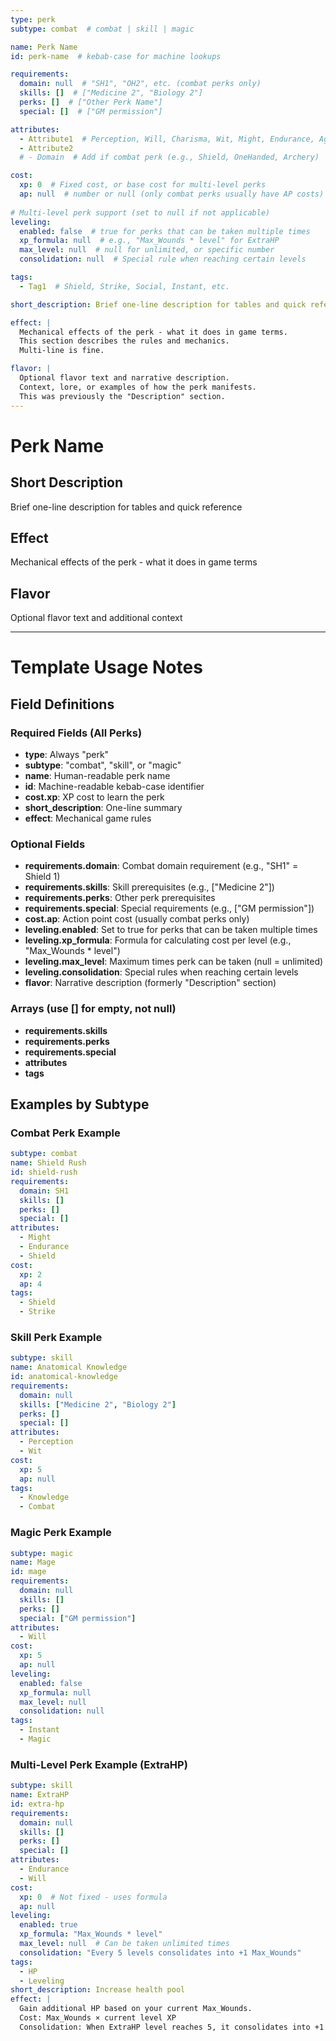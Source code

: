 ```yaml
---
type: perk
subtype: combat  # combat | skill | magic

name: Perk Name
id: perk-name  # kebab-case for machine lookups

requirements:
  domain: null  # "SH1", "OH2", etc. (combat perks only)
  skills: []  # ["Medicine 2", "Biology 2"]
  perks: []  # ["Other Perk Name"]
  special: []  # ["GM permission"]

attributes:
  - Attribute1  # Perception, Will, Charisma, Wit, Might, Endurance, Agility, Dexterity
  - Attribute2
  # - Domain  # Add if combat perk (e.g., Shield, OneHanded, Archery)

cost:
  xp: 0  # Fixed cost, or base cost for multi-level perks
  ap: null  # number or null (only combat perks usually have AP costs)
  
# Multi-level perk support (set to null if not applicable)
leveling:
  enabled: false  # true for perks that can be taken multiple times
  xp_formula: null  # e.g., "Max_Wounds * level" for ExtraHP
  max_level: null  # null for unlimited, or specific number
  consolidation: null  # Special rule when reaching certain levels

tags:
  - Tag1  # Shield, Strike, Social, Instant, etc.

short_description: Brief one-line description for tables and quick reference

effect: |
  Mechanical effects of the perk - what it does in game terms.
  This section describes the rules and mechanics.
  Multi-line is fine.

flavor: |
  Optional flavor text and narrative description.
  Context, lore, or examples of how the perk manifests.
  This was previously the "Description" section.
---
```


# Perk Name

## Short Description
Brief one-line description for tables and quick reference

## Effect
Mechanical effects of the perk - what it does in game terms

## Flavor
Optional flavor text and additional context

---

# Template Usage Notes

## Field Definitions

### Required Fields (All Perks)
- **type**: Always "perk"
- **subtype**: "combat", "skill", or "magic"
- **name**: Human-readable perk name
- **id**: Machine-readable kebab-case identifier
- **cost.xp**: XP cost to learn the perk
- **short_description**: One-line summary
- **effect**: Mechanical game rules

### Optional Fields
- **requirements.domain**: Combat domain requirement (e.g., "SH1" = Shield 1)
- **requirements.skills**: Skill prerequisites (e.g., ["Medicine 2"])
- **requirements.perks**: Other perk prerequisites
- **requirements.special**: Special requirements (e.g., ["GM permission"])
- **cost.ap**: Action point cost (usually combat perks only)
- **leveling.enabled**: Set to true for perks that can be taken multiple times
- **leveling.xp_formula**: Formula for calculating cost per level (e.g., "Max_Wounds * level")
- **leveling.max_level**: Maximum times perk can be taken (null = unlimited)
- **leveling.consolidation**: Special rules when reaching certain levels
- **flavor**: Narrative description (formerly "Description" section)

### Arrays (use [] for empty, not null)
- **requirements.skills**
- **requirements.perks**
- **requirements.special**
- **attributes**
- **tags**

## Examples by Subtype

### Combat Perk Example
```yaml
subtype: combat
name: Shield Rush
id: shield-rush
requirements:
  domain: SH1
  skills: []
  perks: []
  special: []
attributes:
  - Might
  - Endurance
  - Shield
cost:
  xp: 2
  ap: 4
tags:
  - Shield
  - Strike
```

### Skill Perk Example
```yaml
subtype: skill
name: Anatomical Knowledge
id: anatomical-knowledge
requirements:
  domain: null
  skills: ["Medicine 2", "Biology 2"]
  perks: []
  special: []
attributes:
  - Perception
  - Wit
cost:
  xp: 5
  ap: null
tags:
  - Knowledge
  - Combat
```

### Magic Perk Example
```yaml
subtype: magic
name: Mage
id: mage
requirements:
  domain: null
  skills: []
  perks: []
  special: ["GM permission"]
attributes:
  - Will
cost:
  xp: 5
  ap: null
leveling:
  enabled: false
  xp_formula: null
  max_level: null
  consolidation: null
tags:
  - Instant
  - Magic
```

### Multi-Level Perk Example (ExtraHP)
```yaml
subtype: skill
name: ExtraHP
id: extra-hp
requirements:
  domain: null
  skills: []
  perks: []
  special: []
attributes:
  - Endurance
  - Will
cost:
  xp: 0  # Not fixed - uses formula
  ap: null
leveling:
  enabled: true
  xp_formula: "Max_Wounds * level"
  max_level: null  # Can be taken unlimited times
  consolidation: "Every 5 levels consolidates into +1 Max_Wounds"
tags:
  - HP
  - Leveling
short_description: Increase health pool
effect: |
  Gain additional HP based on your current Max_Wounds.
  Cost: Max_Wounds × current level XP
  Consolidation: When ExtraHP level reaches 5, it consolidates into +1 Max_Wounds.
```
